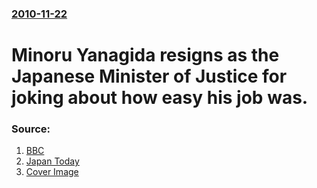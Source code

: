 ### [2010-11-22](/news/2010/11/22/index.md)

# Minoru Yanagida resigns as the Japanese Minister of Justice for joking about how easy his job was. 




### Source:

1. [BBC](http://www.bbc.co.uk/news/world-asia-pacific-11808242)
2. [Japan Today](http://www.japantoday.com/category/politics/view/justice-minister-to-step-down-over-gaffe)
2. [Cover Image](http://ichef.bbci.co.uk/news/1024/media/images/44536000/jpg/_44536487_breaking_splash_466x260.jpg)
